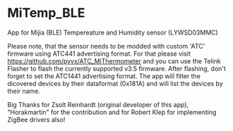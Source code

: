 # MiTemp_BLE

App for Mijia (BLE) Tempereature and Humidity sensor (LYWSD03MMC)

Please note, that the sensor needs to be modded with custom 'ATC' firmware using ATC441 advertising format.
For that please visit https://github.com/pvvx/ATC_MiThermometer and you can use the Telink Flasher to flash the currently supported v3.5 firmware.
After flashing, don't forget to set the ATC1441 advertising format.
The app will filter the dicovered devices by their dataformat (0x181A) and will list the devices by their name.

Big Thanks for Zsolt Reinhardt (original developer of this app), "Horakmartin" for the contribution and for Robert Klep for implementing ZigBee drivers also!
